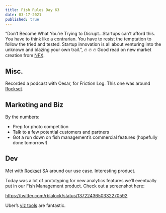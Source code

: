 ```yaml
---
title: Fish Rules Day 63
date: 03-17-2021
published: true
---
```


“Don’t Become What You’re Trying to Disrupt…Startups can’t afford this. You have to think like a contrarian. You have to resist the temptation to follow the tried and tested. Startup innovation is all about venturing into the unknown and blazing your own trail.”, 🔥 🔥 🔥 Good read on new market creation from [NFX][1].

## Misc.

Recorded a podcast with Cesar, for Friction Log.  This one was around [Rockset][2].

## Marketing and Biz

By the numbers:
- Prep for photo competition
- Talk to a few potential customers and partners
- Got a run down on fish management’s commercial features (hopefully done tomorrow!)

## Dev

Met with [Rockset][3] SA around our use case.  Interesting product.

Today was a lot of prototyping for new analytics features we’ll eventually put in our Fish Management product.  Check out a screenshot here:

https://twitter.com/rblalock/status/1372243650332270592

Uber’s [viz tools][4] are fantastic.

[1]:	https://www.nfx.com/post/frameworks-new-market-creation
[2]:	https://rockset.com/
[3]:	https://rockset.com/
[4]:	https://kepler.gl/